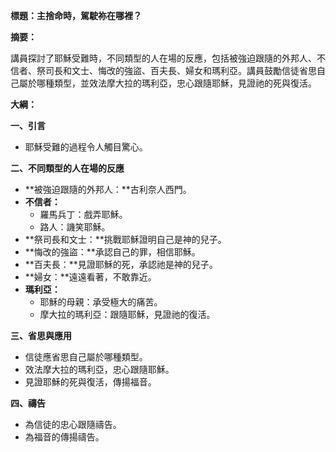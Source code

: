 **標題：主捨命時，駕駛祢在哪裡？**

**摘要：**

講員探討了耶穌受難時，不同類型的人在場的反應，包括被強迫跟隨的外邦人、不信者、祭司長和文士、悔改的強盜、百夫長、婦女和瑪利亞。講員鼓勵信徒省思自己屬於哪種類型，並效法摩大拉的瑪利亞，忠心跟隨耶穌，見證祂的死與復活。

**大綱：**

**一、引言**
* 耶穌受難的過程令人觸目驚心。

**二、不同類型的人在場的反應**
* **被強迫跟隨的外邦人：**古利奈人西門。
* **不信者：**
    * 羅馬兵丁：戲弄耶穌。
    * 路人：譏笑耶穌。
* **祭司長和文士：**挑戰耶穌證明自己是神的兒子。
* **悔改的強盜：**承認自己的罪，相信耶穌。
* **百夫長：**見證耶穌的死，承認祂是神的兒子。
* **婦女：**遠遠看著，不敢靠近。
* **瑪利亞：**
    * 耶穌的母親：承受極大的痛苦。
    * 摩大拉的瑪利亞：跟隨耶穌，見證祂的復活。

**三、省思與應用**
* 信徒應省思自己屬於哪種類型。
* 效法摩大拉的瑪利亞，忠心跟隨耶穌。
* 見證耶穌的死與復活，傳揚福音。

**四、禱告**
* 為信徒的忠心跟隨禱告。
* 為福音的傳揚禱告。